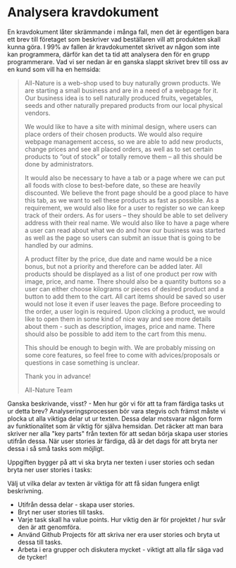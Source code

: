 # Analysera kravdokument
En kravdokument låter skrämmande i många fall, men det är egentligen bara ett brev till företaget som beskriver vad beställaren vill att produkten skall kunna göra. I 99% av fallen är kravdokumentet skrivet av någon som inte kan programmera, därför kan det ta tid att analysera den för en grupp programmerare. Vad vi ser nedan är en ganska slappt skrivet brev till oss av en kund som vill ha en hemsida:

>All-Nature is a web-shop used to buy naturally grown products. We are starting a small business and are in a need of a webpage for it. Our business idea is to sell naturally produced fruits, vegetables, seeds and other naturally prepared products from our local physical vendors.
>
>We would like to have a site with minimal design, where users can place orders of their chosen products. We would also require webpage management access, so we are able to add new products, change prices and see all placed orders, as well as to set certain products to “out of stock” or totally remove them – all this should be done by administrators.
>
>It would also be necessary to have a tab or a page where we can put all foods with close to best-before date, so these are heavily discounted. We believe the front page should be a good place to have this tab, as we want to sell these products as fast as possible. As a requirement, we would also like for a user to register so we can keep track of their orders. As for users – they should be able to set delivery address with their real name. We would also like to have a page where a user can read about what we do and how our business was started as well as the page so users can submit an issue that is going to be handled by our admins.
>
>A product filter by the price, due date and name would be a nice bonus, but not a priority and therefore can be added later. All products should be displayed as a list of one product per row with image, price, and name. There should also be a quantity buttons so a user can either choose kilograms or pieces of desired product and a button to add them to the cart. All cart items should be saved so user would not lose it even if user leaves the page. Before proceeding to the order, a user login is required. Upon clicking a product, we would like to open them in some kind of nice way and see more details about them - such as description, images, price and name. There should also be possible to add item to the cart from this menu.
>
>This should be enough to begin with. We are probably missing on some core features, so feel free to come with advices/proposals or questions in case something is unclear.
>
>Thank you in advance!
>
>All-Nature Team

Ganska beskrivande, visst? - Men hur gör vi för att ta fram färdiga tasks ut ur detta brev? Analyseringsprocessen bör vara stegvis och främst måste vi plocka ut alla viktiga delar ut ur texten. Dessa delar motsvarar någon form av funktionalitet som är viktig för själva hemsidan. Det räcker att man bara skriver ner alla "key parts" från texten för att sedan börja skapa user stories utifrån dessa. När user stories är färdiga, då är det dags för att bryta ner dessa i så små tasks som möjligt.

Uppgiften bygger på att vi ska bryta ner texten i user stories och sedan bryta ner user stories i tasks:

Välj ut vilka delar av texten är viktiga för att få sidan fungera enligt beskrivning.
* Utifrån dessa delar - skapa user stories.
* Bryt ner user stories till tasks.
* Varje task skall ha value points. Hur viktig den är för projektet / hur svår den är att genomföra.
* Använd Github Projects för att skriva ner era user stories och bryta ut dessa till tasks.
* Arbeta i era grupper och diskutera mycket - viktigt att alla får säga vad de tycker!
